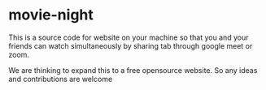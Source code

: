 # movie-night

This is a source code for website on your machine so that you and your friends can watch simultaneously by sharing tab through google meet or zoom.

We are thinking to expand this to a free opensource website. So any ideas and contributions are welcome 
